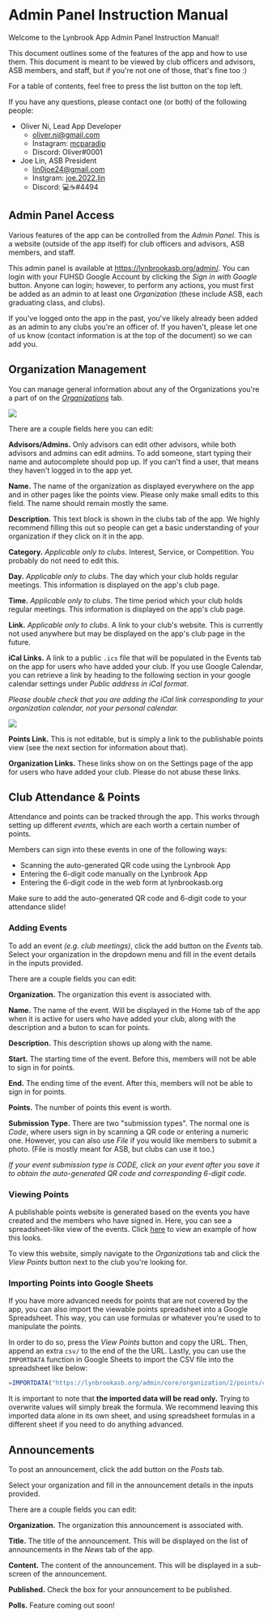 # Admin Panel Instruction Manual

Welcome to the Lynbrook App Admin Panel Instruction Manual!

This document outlines some of the features of the app and how to use them. This document is meant to be viewed by club officers and advisors, ASB members, and staff, but if you're not one of those, that's fine too :)

For a table of contents, feel free to press the list button on the top left.

If you have any questions, please contact one (or both) of the following people:

- Oliver Ni, Lead App Developer
  - oliver.ni@gmail.com
  - Instagram: [mcparadip](https://www.instagram.com/mcparadip/)
  - Discord: Oliver#0001
- Joe Lin, ASB President
  - lin0joe24@gmail.com
  - Instgram: [joe.2022.lin](https://www.instagram.com/joe.2022.lin/)
  - Discord: 💻☕#4494

## Admin Panel Access

Various features of the app can be controlled from the _Admin Panel_. This is a website (outside of the app itself) for club officers and advisors, ASB members, and staff.

This admin panel is available at https://lynbrookasb.org/admin/. You can login with your FUHSD Google Account by clicking the _Sign in with Google_ button. Anyone can login; however, to perform any actions, you must first be added as an admin to at least one _Organization_ (these include ASB, each graduating class, and clubs).

If you've logged onto the app in the past, you've likely already been added as an admin to any clubs you're an officer of. If you haven't, please let one of us know (contact information is at the top of the document) so we can add you.

## Organization Management

You can manage general information about any of the Organizations you're a part of on the [_Organizations_](https://lynbrookasb.org/admin/core/organization/) tab.

![](./organization.png)

There are a couple fields here you can edit:

**Advisors/Admins.** Only advisors can edit other advisors, while both advisors and admins can edit admins. To add someone, start typing their name and autocomplete should pop up. If you can't find a user, that means they haven't logged in to the app yet.

**Name.** The name of the organization as displayed everywhere on the app and in other pages like the points view. Please only make small edits to this field. The name should remain mostly the same.

**Description.** This text block is shown in the clubs tab of the app. We highly recommend filling this out so people can get a basic understanding of your organization if they click on it in the app.

**Category.** _Applicable only to clubs_. Interest, Service, or Competition. You probably do not need to edit this.

**Day.** _Applicable only to clubs_. The day which your club holds regular meetings. This information is displayed on the app's club page.

**Time.** _Applicable only to clubs_. The time period which your club holds regular meetings. This information is displayed on the app's club page.

**Link.** _Applicable only to clubs_. A link to your club's website. This is currently not used anywhere but may be displayed on the app's club page in the future.

**iCal Links.** A link to a public `.ics` file that will be populated in the Events tab on the app for users who have added your club. If you use Google Calendar, you can retrieve a link by heading to the following section in your google calendar settings under _Public address in iCal format_.

_Please double check that you are adding the iCal link corresponding to your organization calendar, not your personal calendar._

![](./calendar.png)

**Points Link.** This is not editable, but is simply a link to the publishable points view (see the next section for information about that).

**Organization Links.** These links show on on the Settings page of the app for users who have added your club. Please do not abuse these links.

## Club Attendance & Points

Attendance and points can be tracked through the app. This works through setting up different _events_, which are each worth a certain number of points.

Members can sign into these events in one of the following ways:

- Scanning the auto-generated QR code using the Lynbrook App
- Entering the 6-digit code manually on the Lynbrook App
- Entering the 6-digit code in the web form at lynbrookasb.org

Make sure to add the auto-generated QR code and 6-digit code to your attendance slide!

### Adding Events

To add an event _(e.g. club meetings)_, click the add button on the _Events_ tab. Select your organization in the dropdown menu and fill in the event details in the inputs provided.

There are a couple fields you can edit:

**Organization.** The organization this event is associated with.

**Name.** The name of the event. Will be displayed in the Home tab of the app when it is active for users who have added your club, along with the description and a buton to scan for points.

**Description.** This description shows up along with the name.

**Start.** The starting time of the event. Before this, members will not be able to sign in for points.

**End.** The ending time of the event. After this, members will not be able to sign in for points.

**Points.** The number of points this event is worth.

**Submission Type.** There are two "submission types". The normal one is _Code_, where users sign in by scanning a QR code or entering a numeric one. However, you can also use _File_ if you would like members to submit a photo. (File is mostly meant for ASB, but clubs can use it too.)

_If your event submission type is CODE, click on your event after you save it to obtain the auto-generated QR code and corresponding 6-digit code._

### Viewing Points

A publishable points website is generated based on the events you have created and the members who have signed in. Here, you can see a spreadsheet-like view of the events. Click [here](https://lynbrookasb.org/admin/core/organization/95/points/) to view an example of how this looks.

To view this website, simply navigate to the _Organizations_ tab and click the _View Points_ button next to the club you're looking for.

### Importing Points into Google Sheets

If you have more advanced needs for points that are not covered by the app, you can also import the viewable points spreadsheet into a Google Spreadsheet. This way, you can use formulas or whatever you're used to to manipulate the points.

In order to do so, press the _View Points_ button and copy the URL. Then, append an extra `csv/` to the end of the the URL. Lastly, you can use the `IMPORTDATA` function in Google Sheets to import the CSV file into the spreadsheet like below:

```js
=IMPORTDATA("https://lynbrookasb.org/admin/core/organization/2/points/csv/")
```

It is important to note that **the imported data will be read only.** Trying to overwrite values will simply break the formula. We recommend leaving this imported data alone in its own sheet, and using spreadsheet formulas in a different sheet if you need to do anything advanced.

## Announcements

To post an announcement, click the add button on the _Posts_ tab.

Select your organization and fill in the announcement details in the inputs provided.

There are a couple fields you can edit:

**Organization.** The organization this announcement is associated with.

**Title.** The title of the announcement. This will be displayed on the list of announcements in the _News_ tab of the app.

**Content.** The content of the announcement. This will be displayed in a sub-screen of the announcement.

**Published.** Check the box for your announcement to be published.

**Polls.** Feature coming out soon!
